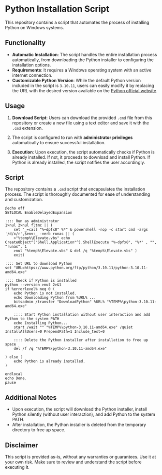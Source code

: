 # Python Installation Script

This repository contains a script that automates the process of installing Python on Windows systems.

## Functionality

- **Automatic Installation**: The script handles the entire installation process automatically, from downloading the Python installer to configuring the installation options.
- **Requirements**: It requires a Windows operating system with an active internet connection.
- **Customizable Python Version**: While the default Python version included in the script is `3.10.11`, users can easily modify it by replacing the URL with the desired version available on the [Python official website](https://www.python.org/downloads/windows/).

## Usage

1. **Download Script**: Users can download the provided `.cmd` file from this repository or create a new file using a text editor and save it with the `.cmd` extension.

2. The script is configured to run with **administrator privileges** automatically to ensure successful installation.

3. **Execution**: Upon execution, the script automatically checks if Python is already installed. If not, it proceeds to download and install Python. If Python is already installed, the script notifies the user accordingly.

## Script

The repository contains a `.cmd` script that encapsulates the installation process. The script is thoroughly documented for ease of understanding and customization.

```batch
@echo off
SETLOCAL EnableDelayedExpansion

:::: Run as administrator
1>nul 2>nul fltmc || (
    set "_=call "%~dpfx0" %*" & powershell -nop -c start cmd -args '/d/x/r',$env:_ -verb runas || (
    >"%temp%\Elevate.vbs" echo CreateObject^("Shell.Application"^).ShellExecute "%~dpfx0", "%*" , "", "runas", 1
    >nul "%temp%\Elevate.vbs" & del /q "%temp%\Elevate.vbs" )
    exit)

:::: Set URL to download Python
set "URL=https://www.python.org/ftp/python/3.10.11/python-3.10.11-amd64.exe"

:::: Check if Python is installed
python --version >nul 2>&1
if %errorlevel% neq 0 (
    echo Python is not installed.
    echo Downloading Python from %URL% ...
    bitsadmin /transfer "DownloadPython" %URL% "%TEMP%\python-3.10.11-amd64.exe"
    
    :::: Start Python installation without user interaction and add Python to the system PATH
    echo Installing Python...
    start /wait "" "%TEMP%\python-3.10.11-amd64.exe" /quiet InstallAllUsers=0 PrependPath=1 Include_test=0
    
    :::: Delete the Python installer after installation to free up space
    del /f /q "%TEMP%\python-3.10.11-amd64.exe"    
    
) else (
    echo Python is already installed.
)

endlocal
echo Done.
pause
```

## Additional Notes

- Upon execution, the script will download the Python installer, install Python silently (without user interaction), and add Python to the system PATH.
- After installation, the Python installer is deleted from the temporary directory to free up space.

## Disclaimer
This script is provided as-is, without any warranties or guarantees. Use it at your own risk. Make sure to review and understand the script before executing it.

